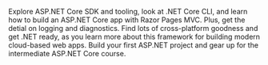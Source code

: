 Explore ASP.NET Core SDK and tooling, look at .NET Core CLI, and learn how to build an ASP.NET Core app with Razor Pages MVC. Plus, get the detial on logging and diagnostics. Find lots of cross-platform goodness and get .NET ready, as you learn more about this framework for building modern cloud-based web apps. Build your first ASP.NET project and gear up for the intermediate ASP.NET Core course.
